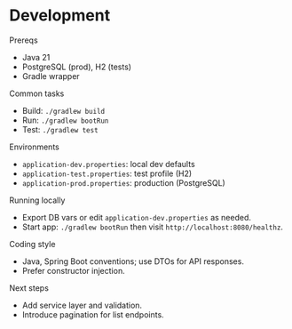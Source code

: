 # Development

Prereqs
- Java 21
- PostgreSQL (prod), H2 (tests)
- Gradle wrapper

Common tasks
- Build: `./gradlew build`
- Run: `./gradlew bootRun`
- Test: `./gradlew test`

Environments
- `application-dev.properties`: local dev defaults
- `application-test.properties`: test profile (H2)
- `application-prod.properties`: production (PostgreSQL)

Running locally
- Export DB vars or edit `application-dev.properties` as needed.
- Start app: `./gradlew bootRun` then visit `http://localhost:8080/healthz`.

Coding style
- Java, Spring Boot conventions; use DTOs for API responses.
- Prefer constructor injection.

Next steps
- Add service layer and validation.
- Introduce pagination for list endpoints.
